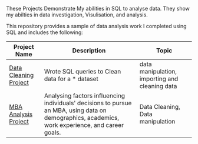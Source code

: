 These Projects Demonstrate My abilities in SQL to analyse data. They show my abilties in data investigation, Visulisation, and analysis.

This repository provides a sample of data analysis work I completed using SQL and includes the following:

Project Name  | Description   |  Topic
------------- | ------------- | ------------------
[Data Cleaning Project](https://github.com/Fletcher-RU/Data-Cleaning-Project)  | Wrote SQL queries to Clean data for a * dataset  | data manipulation, importing and cleaning data
[MBA Analysis Project](https://github.com/Fletcher-RU/MBA-Analysis)  | Analysing factors influencing individuals' decisions to pursue an MBA, using data on demographics, academics, work experience, and career goals.  | Data Cleaning, Data manipulation 

